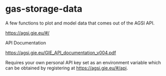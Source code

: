 # gas-storage-data

A few functions to plot and model data that comes out of the AGSI API.

https://agsi.gie.eu/#/

API Documentation

https://agsi.gie.eu/GIE_API_documentation_v004.pdf

Requires your own personal API key set as an environment variable which can be obtained by registering at https://agsi.gie.eu/#/api.
